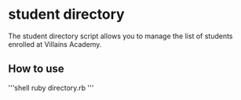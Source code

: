 # student directory #

The student directory script allows you to manage the list of students enrolled at Villains Academy.

## How to use ##

'''shell
ruby directory.rb
'''

